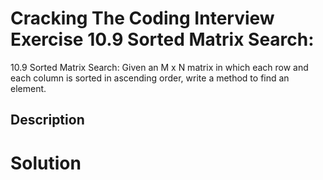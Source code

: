 # Cracking The Coding Interview Exercise 10.9 Sorted Matrix Search:
10.9 Sorted Matrix Search: Given an M x N matrix in which each row and each column is sorted in
ascending order, write a method to find an element.

## Description


# Solution
